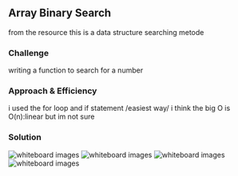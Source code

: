 ## Array Binary Search
from the resource this is a data structure searching metode
### Challenge
writing  a function to search for a number

### Approach & Efficiency

i used the for loop and if statement /easiest way/ i think the big O is O(n):linear but im not sure

### Solution
![whiteboard images](../../assets/array-shift/array-binary-search-search1.jpg)
![whiteboard images](../../assets/array-shift/array-binary-search-search2.jpg)
![whiteboard images](../../assets/array-shift/array-binary-search-search3.jpg)
![whiteboard images](../../assets/array-shift/array-binary-search-search4.jpg)